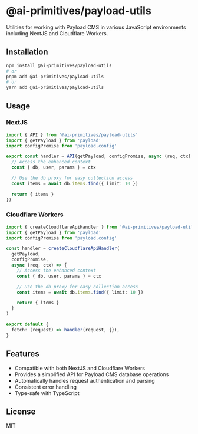 # @ai-primitives/payload-utils

Utilities for working with Payload CMS in various JavaScript environments including NextJS and Cloudflare Workers.

## Installation

```bash
npm install @ai-primitives/payload-utils
# or
pnpm add @ai-primitives/payload-utils
# or
yarn add @ai-primitives/payload-utils
```

## Usage

### NextJS

```typescript
import { API } from '@ai-primitives/payload-utils'
import { getPayload } from 'payload'
import configPromise from 'payload.config'

export const handler = API(getPayload, configPromise, async (req, ctx) => {
  // Access the enhanced context
  const { db, user, params } = ctx

  // Use the db proxy for easy collection access
  const items = await db.items.find({ limit: 10 })

  return { items }
})
```

### Cloudflare Workers

```typescript
import { createCloudflareApiHandler } from '@ai-primitives/payload-utils'
import { getPayload } from 'payload'
import configPromise from 'payload.config'

const handler = createCloudflareApiHandler(
  getPayload,
  configPromise,
  async (req, ctx) => {
    // Access the enhanced context
    const { db, user, params } = ctx

    // Use the db proxy for easy collection access
    const items = await db.items.find({ limit: 10 })

    return { items }
  }
)

export default {
  fetch: (request) => handler(request, {}),
}
```

## Features

- Compatible with both NextJS and Cloudflare Workers
- Provides a simplified API for Payload CMS database operations
- Automatically handles request authentication and parsing
- Consistent error handling
- Type-safe with TypeScript

## License

MIT
